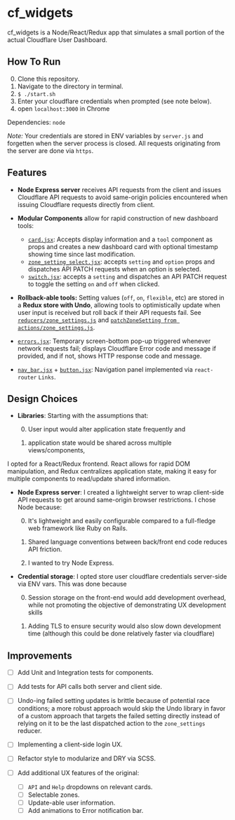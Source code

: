 # cf_widgets

cf_widgets is a Node/React/Redux app that simulates a small portion of the actual Cloudflare User Dashboard.

## How To Run

0. Clone this repository.
0. Navigate to the directory in terminal.
0. `$ ./start.sh`
0. Enter your cloudflare credentials when prompted (see note below).
0. open `localhost:3000` in Chrome

Dependencies: `node`

*Note:* Your credentials are stored in ENV variables by `server.js` and forgetten when the server process is closed. All requests originating from the server are done via `https`.

## Features

- **Node Express server** receives API requests from the client and issues Cloudflare API requests to avoid same-origin policies encountered when issuing Cloudflare requests directly from client.

- **Modular Components** allow for rapid construction of new dashboard tools:
	- [`card.jsx`](client/components/card.jsx): Accepts display information and a `tool` component as props and creates a new dashboard card with optional timestamp showing time since last modification.
	- [`zone_setting_select.jsx`](client/components/select.jsx): accepts `setting` and `option` props and dispatches API PATCH requests when an option is selected.
	- [`switch.jsx`](client/components/switch.jsx): accepts a `setting` and dispatches an API PATCH request to toggle the setting `on` and `off` when clicked.

- **Rollback-able tools:** Setting values (`off`, `on`, `flexible`, etc) are stored in a **Redux store with Undo**, allowing tools to optimistically update when user input is received but roll back if their API requests fail. See [`reducers/zone_settings.js`](client/reducers/zone_settings.js) and [`patchZoneSetting from actions/zone_settings.js`](client/actions/zone_settings.js).

- [`errors.jsx`](client/components/errors.jsx): Temporary screen-bottom pop-up triggered whenever network requests fail; displays Cloudflare Error code and message if provided, and if not, shows HTTP response code and message.

- [`nav_bar.jsx`](client/components/nav_bar.jsx) + [`button.jsx`](client/components/button.jsx): Navigation panel implemented via `react-router` `Links`.

## Design Choices

- **Libraries**: Starting with the assumptions that:

	0. User input would alter application state frequently and 

	0. application state would be shared across multiple views/components, 

I opted for a React/Redux frontend. React allows for rapid DOM manipulation, and Redux centralizes application state, making it easy for multiple components to read/update shared information.

- **Node Express server**: I created a lightweight server to wrap client-side API requests to get around same-origin browser restrictions. I chose Node because:

	0. It's lightweight and easily configurable compared to a full-fledge web framework like Ruby on Rails.

	0. Shared language conventions between back/front end code reduces API friction.

	0. I wanted to try Node Express.

- **Credential storage**: I opted store user cloudflare credentials server-side via ENV vars. This was done because 

	0. Session storage on the front-end would add development overhead, while not promoting the objective of demonstrating UX development skills

	0. Adding TLS to ensure security would also slow down development time (although this could be done relatively faster via cloudflare)

## Improvements

-[ ] Add Unit and Integration tests for components.
-[ ] Add tests for API calls both server and client side. 

-[ ] Undo-ing failed setting updates is brittle because of potential race conditions; a more robust approach would skip the Undo library in favor of a custom approach that targets the failed setting directly instead of relying on it to be the last dispatched action to the `zone_settings` reducer.

-[ ] Implementing a client-side login UX.

-[ ] Refactor style to modularize and DRY via SCSS.

- [ ] Add additional UX features of the original:
	- [ ] `API` and `Help` dropdowns on relevant cards.
	- [ ] Selectable zones.
	- [ ] Update-able user information.
	- [ ] Add animations to Error notification bar.
